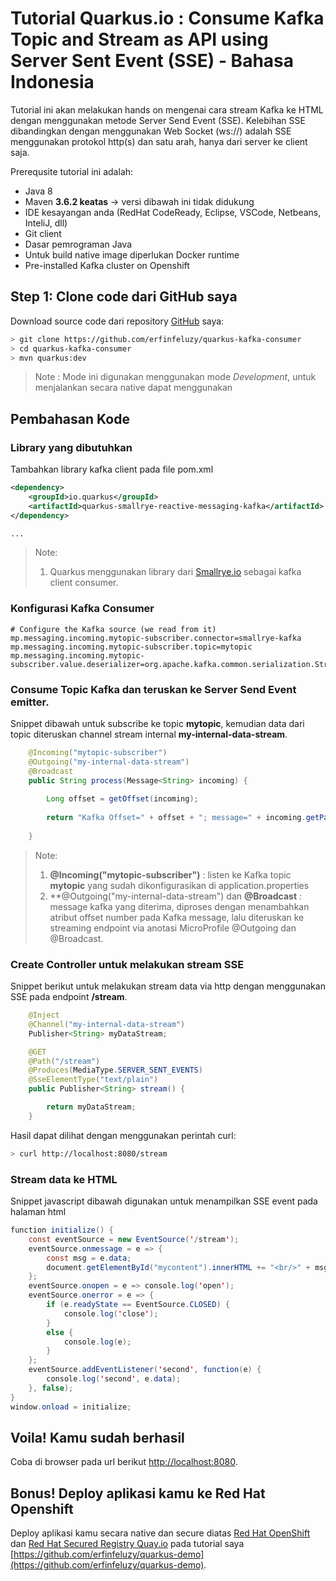 # Tutorial Quarkus.io : Consume Kafka Topic and Stream as API using Server Sent Event (SSE) - Bahasa Indonesia

Tutorial ini akan melakukan hands on mengenai cara stream Kafka ke HTML dengan menggunakan metode Server Send Event (SSE).
Kelebihan SSE dibandingkan dengan menggunakan Web Socket (ws://) adalah SSE menggunakan protokol http(s) dan satu arah, hanya dari server ke client saja.


Prerequsite tutorial ini adalah:
- Java 8 
- Maven **3.6.2 keatas** -> versi dibawah ini tidak didukung
- IDE kesayangan anda (RedHat CodeReady, Eclipse, VSCode, Netbeans, InteliJ, dll)
- Git client
- Dasar pemrograman Java
- Untuk build native image diperlukan Docker runtime
- Pre-installed Kafka cluster on Openshift 


## Step 1: Clone code dari GitHub saya
Download source code dari repository [GitHub](https://github.com/erfinfeluzy/quarkus-kafka-consumer.git) saya:
```bash
> git clone https://github.com/erfinfeluzy/quarkus-kafka-consumer
> cd quarkus-kafka-consumer
> mvn quarkus:dev
```
> Note : Mode ini digunakan menggunakan mode *Development*, untuk menjalankan secara native dapat menggunakan


## Pembahasan Kode

### Library yang dibutuhkan
Tambahkan library kafka client pada file pom.xml
```xml
<dependency>
	<groupId>io.quarkus</groupId>
	<artifactId>quarkus-smallrye-reactive-messaging-kafka</artifactId>
</dependency>

...


```
> Note:
> 1. Quarkus menggunakan library dari [Smallrye.io](https://smallrye.io/) sebagai kafka client consumer.

### Konfigurasi Kafka Consumer
```properties
# Configure the Kafka source (we read from it)
mp.messaging.incoming.mytopic-subscriber.connector=smallrye-kafka
mp.messaging.incoming.mytopic-subscriber.topic=mytopic
mp.messaging.incoming.mytopic-subscriber.value.deserializer=org.apache.kafka.common.serialization.StringDeserializer
```


### Consume Topic Kafka dan teruskan ke Server Send Event emitter.
Snippet dibawah untuk subscribe ke topic **mytopic**, kemudian data dari topic diteruskan channel stream internal **my-internal-data-stream**.
```java
    @Incoming("mytopic-subscriber")
    @Outgoing("my-internal-data-stream")
    @Broadcast
    public String process(Message<String> incoming) {
    	
    	Long offset = getOffset(incoming);
    	
    	return "Kafka Offset=" + offset + "; message=" + incoming.getPayload();
    
    }
```
> Note:
> 1. **@Incoming("mytopic-subscriber")** : listen ke Kafka topic **mytopic** yang sudah dikonfigurasikan di application.properties
> 2. **@Outgoing("my-internal-data-stream") dan **@Broadcast** : message kafka yang diterima, diproses dengan menambahkan atribut offset number pada Kafka message, lalu diteruskan ke streaming endpoint via anotasi MicroProfile @Outgoing dan @Broadcast.


### Create Controller untuk melakukan stream SSE
Snippet berikut untuk melakukan stream data via http dengan menggunakan SSE pada endpoint **/stream**.
```java
	@Inject
	@Channel("my-internal-data-stream")
	Publisher<String> myDataStream;

	@GET
	@Path("/stream")
	@Produces(MediaType.SERVER_SENT_EVENTS)
	@SseElementType("text/plain")
	public Publisher<String> stream() {

		return myDataStream;
	}

```
Hasil dapat dilihat dengan menggunakan perintah curl:
```bash
> curl http://localhost:8080/stream
```
### Stream data ke HTML
Snippet javascript dibawah digunakan untuk menampilkan SSE event pada halaman html
```java
function initialize() {
	const eventSource = new EventSource('/stream');
	eventSource.onmessage = e => {
		const msg = e.data;
		document.getElementById("mycontent").innerHTML += "<br/>" + msg;
	};
	eventSource.onopen = e => console.log('open');
	eventSource.onerror = e => {
		if (e.readyState == EventSource.CLOSED) {
			console.log('close');
		}
		else {
			console.log(e);
		}
	};
	eventSource.addEventListener('second', function(e) {
		console.log('second', e.data);
	}, false);
}
window.onload = initialize;
```

## Voila! Kamu sudah berhasil
Coba di browser pada url berikut [http://localhost:8080](http://localhost:8080).

## Bonus! Deploy aplikasi kamu ke Red Hat Openshift
Deploy aplikasi kamu secara native dan secure diatas [Red Hat OpenShift](https://www.openshift.com/) dan [Red Hat Secured Registry Quay.io](https://quay.io) pada tutorial saya [https://github.com/erfinfeluzy/quarkus-demo](https://github.com/erfinfeluzy/quarkus-demo).

